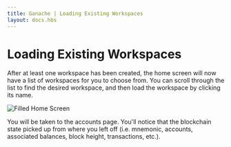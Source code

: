 ```yaml
---
title: Ganache | Loading Existing Workspaces
layout: docs.hbs
---
```

# Loading Existing Workspaces

After at least one workspace has been created, the home screen will now have a list of workspaces for you to choose from. You can scroll through the list to find the desired workspace, and then load the workspace by clicking its name.

![Filled Home Screen](https://truffleframework.com/img/docs/ganache/v2-shared-seese/home-filled.png)

You will be taken to the accounts page. You'll notice that the blockchain state picked up from where you left off (i.e. mnemonic, accounts, associated balances, block height, transactions, etc.).